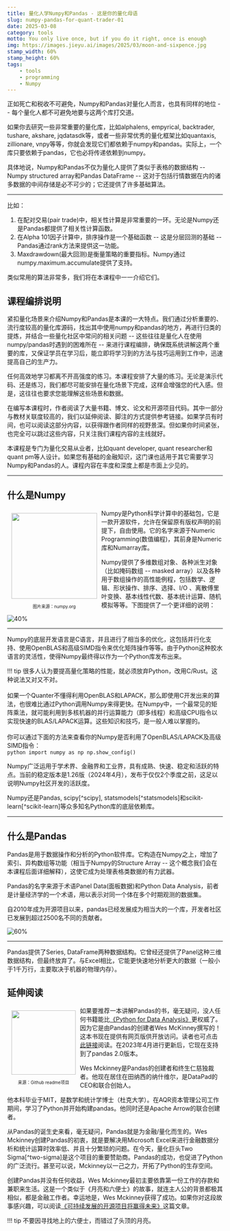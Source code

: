 ```yaml
---
title: 量化人学Numpy和Pandas - 这是你的量化母语
slug: numpy-pandas-for-quant-trader-01
date: 2025-03-08
category: tools
motto: You only live once, but if you do it right, once is enough
img: https://images.jieyu.ai/images/2025/03/moon-and-sixpence.jpg
stamp_width: 60%
stamp_height: 60%
tags: 
    - tools
    - programming
    - Numpy
---
```




<!--
# 课程简介
## 课程编排说明
## 什么是Numpy
## 什么是Pandas
Pandas生态环境
## Numpy与Pandas比较
-->

正如死亡和税收不可避免，Numpy和Pandas对量化人而言，也具有同样的地位 -- 每个量化人都不可避免地要与这两个库打交道。

如果你去研究一些非常重要的量化库，比如alphalens, empyrical, backtrader, tushare, akshare, jqdatasdk等，或者一些非常优秀的量化框架比如quantaxis, zillionare, vnpy等等，你就会发现它们都依赖于numpy和pandas。实际上，一个库只要依赖于pandas，它也必将传递依赖到numpy。

具体地说，Numpy和Pandas不仅为量化人提供了类似于表格的数据结构 -- Numpy structured array和Pandas DataFrame -- 这对于包括行情数据在内的诸多数据的中间存储是必不可少的；它还提供了许多基础算法。

---

比如：

1. 在配对交易(pair trade)中，相关性计算是非常重要的一环。无论是Numpy还是Pandas都提供了相关性计算函数。
2. 在Alpha 101因子计算中，排序操作是一个基础函数 -- 这是分层回测的基础 -- Pandas通过rank方法来提供这一功能。
3. Maxdrawdown(最大回测)是衡量策略的重要指标。Numpy通过numpy.maximum.accumulate提供了支持。

类似常用的算法非常多，我们将在本课程中一一介绍它们。

## 课程编排说明

紧扣量化场景来介绍Numpy和Pandas是本课的一大特点。我们通过分析重要的、流行度较高的量化库源码，找出其中使用numpy和pandas的地方，再进行归类的提炼，并结合一些量化社区中常问的相关问题 -- 这些往往是量化人在使用numpy/pandas时遇到的困难所在 -- 来进行课程编排，确保既系统讲解这两个重要的库，又保证学员在学习后，能立即将学习到的方法与技巧运用到工作中，迅速提高自己的生产力。

任何高效地学习都离不开高强度的练习。本课程安排了大量的练习。无论是演示代码、还是练习，我们都尽可能安排在量化场景下完成，这样会增强您的代入感。但是，这往往也要求您能理解这些场景和数据。

在编写本课程时，作者阅读了大量书籍、博文、论文和开源项目代码。其中一部分与教材关联度较高的，我们以延伸阅读、脚注的方式提供参考链接。如果学员有时间，也可以阅读这部分内容，以获得跟作者同样的视野景深。但如果你时间紧张，也完全可以跳过这些内容，只关注我们课程内容的主线就好。

本课程是专门为量化交易从业者，比如quant developer, quant researcher和quant pm等人设计。如果您有基础的金融知识，这门课也适用于其它需要学习Numpy和Pandas的人。课程内容在丰度和深度上都是市面上少见的。

---

## 什么是Numpy

<div style="position:relative;float:left">
<img src="https://numpy.org/doc/stable/_static/numpylogo.svg" align="left" style="width: 200px;margin:10px">
<p style="font-size:10px;text-align:center">图片来源：numpy.org</p>
</div>

Numpy是Python科学计算中的基础包，它是一款开源软件，允许在保留原有版权声明的前提下，自由使用。它的名字来源于Numeric Programming(数值编程)，其前身是Numeric库和Numarray库。

Numpy提供了多维数组对象、各种派生对象（比如掩码数组 -- masked array）以及各种用于数组操作的高性能例程，包括数学、逻辑、形状操作、排序、选择、I/O 、离散傅里叶变换、基本线性代数、基本统计运算、随机模拟等等。下图提供了一个更详细的说明：

![40%](https://images.jieyu.ai/images/2024/04/numpy-features.jpg)

---

Numpy的底层开发语言是C语言，并且进行了相当多的优化，这包括并行化支持、使用OpenBLAS和高级SIMD指令来优化矩阵操作等等。由于Python这种胶水语言的灵活性，使得Numpy最终得以作为一个Python库发布出来。

!!! tip
    很多人认为要提高量化策略的性能，就必须放弃Python，改用C/Rust。这种说法又对又不对。<br><br>如果一个Quanter不懂得利用OpenBLAS和LAPACK，那么即使用C开发出来的算法，也很难比通过Python调用Numpy来得更快。在Numpy中，一个最常见的矩阵乘法，就可能利用到多核机器的并行运算能力（即多线程）和高级CPU指令以实现快速的BLAS/LAPACK运算。这些知识和技巧，是一般人难以掌握的。<br><br>你可以通过下面的方法来查看你的Numpy是否利用了OpenBLAS/LAPACK及高级SIMD指令：<br>
        ```python
        import numpy as np
        np.show_config()
        ```

Numpy广泛运用于学术界、金融界和工业界，具有成熟、快速、稳定和活跃的特点。当前的稳定版本是1.26版（2024年4月），发布于仅仅2个季度之前，这足以说明Numpy社区开发的活跃度。

Numpy还是Pandas, scipy[^scipy], statsmodels[^statsmodels]和scikit-learn[^scikit-learn]等众多知名Python库的底层依赖库。

---

## 什么是Pandas

Pandas是用于数据操作和分析的Python软件库。它构造在Numpy之上，增加了索引、异构数组等功能（相当于Numpy的Structure Array -- 这个概念我们会在本课程后面详细解释），这使它成为处理表格类数据的有力武器。

Pandas的名字来源于术语Panel Data(面板数据)和Python Data Analysis，前者是计量经济学的一个术语，用以表示对同一个体在多个时期观测的数据集。

自2010年成为开源项目以来，pandas已经发展成为相当大的一个库，开发者社区已发展到超过2500名不同的贡献者。

<!--
```markmap

# pandas
## 数据结构
## IO
### csv
### HDF5
### JSON
### HTML
### sql
## 索引和查找数据
## 多重索引 
## 数据整理
### merge
### join
### concatenate
### reshape/pivot
## 数据分析
### group by
### window function
## 可视化
### 表格可视化
### 可视化图表
```
-->

![60%](https://images.jieyu.ai/images/2024/04/pandas-features.jpg)

---


Pandas提供了Series, DataFrame两种数据结构。它曾经还提供了Panel这种三维数据结构，但最终放弃了。与Excel相比，它能更快速地分析更大的数据（一般小于1千万行，主要取决于机器的物理内存）。

## 延伸阅读

<div style="position:relative;float:left">
<img src="https://images.jieyu.ai/images/2024/04/wes-mckinney.jpg" align="left" style="width:150px;margin:10px">
<p style="font-size:10px;text-align:center">来源：Github readme项目</p>
</div>

如果要推荐一本讲解Pandas的书，毫无疑问，没人任何书籍能比[《Python for Data Analysis》](https://wesmckinney.com/book/)更权威了。因为它是由Pandas的创建者Wes McKinney撰写的！这本书现在提供有网页版供开放访问。读者也可点击[此链接](https://wesmckinney.com/book/)阅读。在2023年4月进行更新后，它现在支持到了pandas 2.0版本。

Wes Mckinney是Pandas的创建者和终生仁慈独裁者。他现在居住在田纳西的纳什维尔，是DataPad的CEO和联合创始人。

他本科毕业于MIT，是数学和统计学博士（杜克大学）。在AQR资本管理公司工作期间，学习了Python并开始构建pandas。他同时还是Apache Arrow的联合创建者。

从Pandas的诞生史来看，毫无疑问，Pandas就是为金融/量化而生的。Wes Mckinney创建Pandas的初衷，就是要解决用Microsoft Excel来进行金融数据分析和统计运算时效率低、并且十分繁琐的问题。在今天，量化巨头Two Sigma[^two-sigma]是这个项目的重要赞助商。Pandas的成功，也促进了Python的广泛流行。甚至可以说，Mckinney以一己之力，开拓了Python的生存空间。

创建Pandas并没有任何收益，Wes Mckinney最初主要依靠第一份工作的存款和兼职来生活。这是一个类似于《月亮和六便士》的故事，就连主人公的背景都极其相似，都是金融工作者。幸运地是，Wes Mckinney获得了成功。如果你对这段故事感兴趣，可以阅读[《可持续发展的开源项目将赢得未来》](https://github.com/readme/stories/wes-mckinney)这篇文章。

!!! tip
    不要因寻找地上的六便士，而错过了头顶的月亮。
